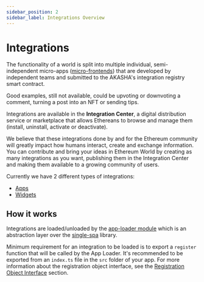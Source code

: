 ```yaml
---
sidebar_position: 2
sidebar_label: Integrations Overview
---
```


# Integrations

The functionality of a world is split into multiple individual, semi-independent micro-apps ([micro-frontends](https://micro-frontends.org/)) that are developed by independent teams and submitted to the AKASHA's integration registry smart contract.

Good examples, still not available, could be upvoting or downvoting a comment, turning a post into an NFT or sending tips.

Integrations are available in the **Integration Center**, a digital distribution service or marketplace that allows Ethereans to browse and manage them (install, uninstall, activate or deactivate).

We believe that these integrations done by and for the Ethereum community will greatly impact how humans interact, create and exchange information. You can contribute and bring your ideas in Ethereum World by creating as many integrations as you want, publishing them in the Integration Center and making them available to a growing community of users.

Currently we have 2 different types of integrations:

- [Apps](applications)
- [Widgets](widgets)

## How it works

Integrations are loaded/unloaded by the [app-loader module](https://github.com/AKASHAorg/akasha-core/tree/next/ui/app-loader) which is an abstraction layer over the [single-spa](https://single-spa.js.org/) library.

Minimum requirement for an integration to be loaded is to export a `register` function that will be called by the App Loader. It's recommended to be exported from an `index.ts` file in the `src` folder of your app.
For more information about the registration object interface, see the [Registration Object Interface](./applications/index.md#registration-object-interface) section.
